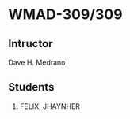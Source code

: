 <h1>WMAD-309/309</h1>

<h2>Intructor</h2>
Dave H. Medrano

<h2>Students</h2>
<ol>
    <li>FELIX, JHAYNHER</li>
</ol>
